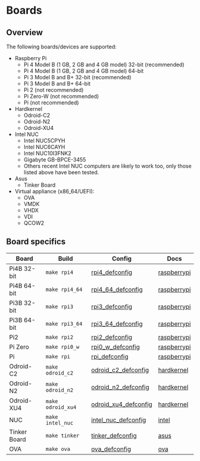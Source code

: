 # Boards

## Overview

The following boards/devices are supported:

- Raspberry Pi
  - Pi 4 Model B (1 GB, 2 GB and 4 GB model) 32-bit (recommended)
  - Pi 4 Model B (1 GB, 2 GB and 4 GB model) 64-bit
  - Pi 3 Model B and B+ 32-bit (recommended)
  - Pi 3 Model B and B+ 64-bit
  - Pi 2 (not recommended)
  - Pi Zero-W (not recommended)
  - Pi (not recommended)
- Hardkernel
  - Odroid-C2
  - Odroid-N2
  - Odroid-XU4
- Intel NUC
  - Intel NUC5CPYH
  - Intel NUC6CAYH
  - Intel NUC10I3FNK2
  - Gigabyte GB-BPCE-3455
  - Others recent Intel NUC computers are likely to work too, only those listed above have been tested.
- Asus
  - Tinker Board
- Virtual appliance (x86_64/UEFI):
  - OVA
  - VMDK
  - VHDX
  - VDI
  - QCOW2

## Board specifics

|Board|Build|Config|Docs|
|-----|----|------|----|
|Pi4B 32-bit |`make rpi4`      |[rpi4_defconfig](../../buildroot-external/configs/rpi4_defconfig)|[raspberrypi](./raspberrypi/)|
|Pi4B 64-bit |`make rpi4_64`   |[rpi4_64_defconfig](../../buildroot-external/configs/rpi4_64_defconfig)|[raspberrypi](./raspberrypi/)|
|Pi3B 32-bit |`make rpi3`      |[rpi3_defconfig](../../buildroot-external/configs/rpi3_defconfig)|[raspberrypi](./raspberrypi/)|
|Pi3B 64-bit |`make rpi3_64`   |[rpi3_64_defconfig](../../buildroot-external/configs/rpi3_64_defconfig)|[raspberrypi](./raspberrypi/)|
|Pi2         |`make rpi2`      |[rpi2_defconfig](../../buildroot-external/configs/rpi2_defconfig)|[raspberrypi](./raspberrypi/)|
|Pi Zero     |`make rpi0_w`    |[rpi0_w_defconfig](../../buildroot-external/configs/rpi0_w_defconfig)|[raspberrypi](./raspberrypi/)|
|Pi          |`make rpi`       |[rpi_defconfig](../../buildroot-external/configs/rpi_defconfig)|[raspberrypi](./raspberrypi/)|
|Odroid-C2   |`make odroid_c2` |[odroid_c2_defconfig](../../buildroot-external/configs/odroid_c2_defconfig)|[hardkernel](./hardkernel/)|
|Odroid-N2   |`make odroid_n2` |[odroid_n2_defconfig](../../buildroot-external/configs/odroid_n2_defconfig)|[hardkernel](./hardkernel/)|
|Odroid-XU4  |`make odroid_xu4`|[odroid_xu4_defconfig](../../buildroot-external/configs/odroid_xu4_defconfig)|[hardkernel](./hardkernel/)|
|NUC         |`make intel_nuc` |[intel_nuc_defconfig](../../buildroot-external/configs/intel_nuc_defconfig)|[intel](./intel/)|
|Tinker Board|`make tinker`    |[tinker_defconfig](../../buildroot-external/configs/tinker_defconfig)|[asus](./asus/)|
|OVA         |`make ova`       |[ova_defconfig](../../buildroot-external/configs/ova_defconfig)|[ova](./ova/)|
